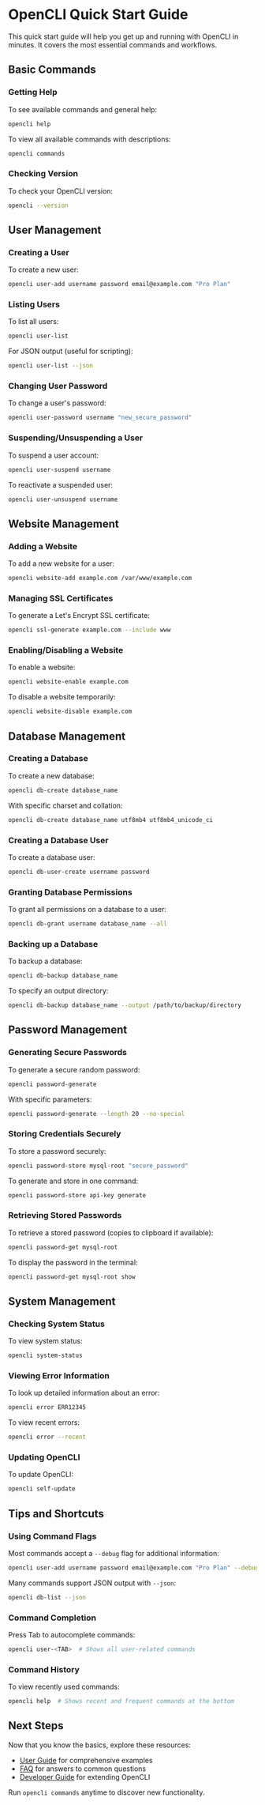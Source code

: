 # OpenCLI Quick Start Guide

This quick start guide will help you get up and running with OpenCLI in minutes. It covers the most essential commands and workflows.

## Basic Commands

### Getting Help

To see available commands and general help:

```sh
opencli help
```

To view all available commands with descriptions:

```sh
opencli commands
```

### Checking Version

To check your OpenCLI version:

```sh
opencli --version
```

## User Management

### Creating a User

To create a new user:

```sh
opencli user-add username password email@example.com "Pro Plan"
```

### Listing Users

To list all users:

```sh
opencli user-list
```

For JSON output (useful for scripting):

```sh
opencli user-list --json
```

### Changing User Password

To change a user's password:

```sh
opencli user-password username "new_secure_password"
```

### Suspending/Unsuspending a User

To suspend a user account:

```sh
opencli user-suspend username
```

To reactivate a suspended user:

```sh
opencli user-unsuspend username
```

## Website Management

### Adding a Website

To add a new website for a user:

```sh
opencli website-add example.com /var/www/example.com
```

### Managing SSL Certificates

To generate a Let's Encrypt SSL certificate:

```sh
opencli ssl-generate example.com --include www
```

### Enabling/Disabling a Website

To enable a website:

```sh
opencli website-enable example.com
```

To disable a website temporarily:

```sh
opencli website-disable example.com
```

## Database Management

### Creating a Database

To create a new database:

```sh
opencli db-create database_name
```

With specific charset and collation:

```sh
opencli db-create database_name utf8mb4 utf8mb4_unicode_ci
```

### Creating a Database User

To create a database user:

```sh
opencli db-user-create username password
```

### Granting Database Permissions

To grant all permissions on a database to a user:

```sh
opencli db-grant username database_name --all
```

### Backing up a Database

To backup a database:

```sh
opencli db-backup database_name
```

To specify an output directory:

```sh
opencli db-backup database_name --output /path/to/backup/directory
```

## Password Management

### Generating Secure Passwords

To generate a secure random password:

```sh
opencli password-generate
```

With specific parameters:

```sh
opencli password-generate --length 20 --no-special
```

### Storing Credentials Securely

To store a password securely:

```sh
opencli password-store mysql-root "secure_password"
```

To generate and store in one command:

```sh
opencli password-store api-key generate
```

### Retrieving Stored Passwords

To retrieve a stored password (copies to clipboard if available):

```sh
opencli password-get mysql-root
```

To display the password in the terminal:

```sh
opencli password-get mysql-root show
```

## System Management

### Checking System Status

To view system status:

```sh
opencli system-status
```

### Viewing Error Information

To look up detailed information about an error:

```sh
opencli error ERR12345
```

To view recent errors:

```sh
opencli error --recent
```

### Updating OpenCLI

To update OpenCLI:

```sh
opencli self-update
```

## Tips and Shortcuts

### Using Command Flags

Most commands accept a `--debug` flag for additional information:

```sh
opencli user-add username password email@example.com "Pro Plan" --debug
```

Many commands support JSON output with `--json`:

```sh
opencli db-list --json
```

### Command Completion

Press Tab to autocomplete commands:

```sh
opencli user-<TAB>  # Shows all user-related commands
```

### Command History

To view recently used commands:

```sh
opencli help  # Shows recent and frequent commands at the bottom
```

## Next Steps

Now that you know the basics, explore these resources:

- [User Guide](user-guide.md) for comprehensive examples
- [FAQ](faq.md) for answers to common questions
- [Developer Guide](developer-guide.md) for extending OpenCLI

Run `opencli commands` anytime to discover new functionality.
